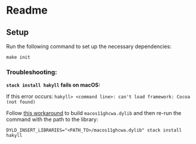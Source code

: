 # Readme

## Setup

Run the following command to set up the necessary dependencies:
```shell
make init
```

### Troubleshooting:

**`stack install hakyll` fails on macOS:**

If this error occurs:
`hakyll> <command line>: can't load framework: Cocoa (not found)`

Follow [this workaround][] to build `macos11ghcwa.dylib` and then re-run the
command with the path to the library:

```
DYLD_INSERT_LIBRARIES="<PATH_TO>/macos11ghcwa.dylib" stack install hakyll
```

[this workaround]: https://github.com/yairchu/macos11-haskell-workaround/
